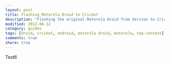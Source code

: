 ```yaml
---
layout: post
title: Flashing Motorola Droid to Cricket
description: "Flashing the original Motorola Droid from Verizon to Cricket"
modified: 2012-06-12
category: guides
tags: [droid, cricket, android, motorola droid, motorola, top-content]
comments: true
share: true
---
```


Test6

